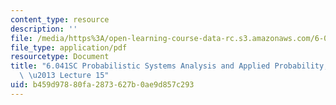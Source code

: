 ```yaml
---
content_type: resource
description: ''
file: /media/https%3A/open-learning-course-data-rc.s3.amazonaws.com/6-041sc-probabilistic-systems-analysis-and-applied-probability-fall-2013/b459d97880fa2873627b0ae9d857c293_MIT6_041SCF13_lec15_300k.mp4.pdf
file_type: application/pdf
resourcetype: Document
title: "6.041SC Probabilistic Systems Analysis and Applied Probability, Fall 2013Transcript\
  \ \u2013 Lecture 15"
uid: b459d978-80fa-2873-627b-0ae9d857c293
---
```

